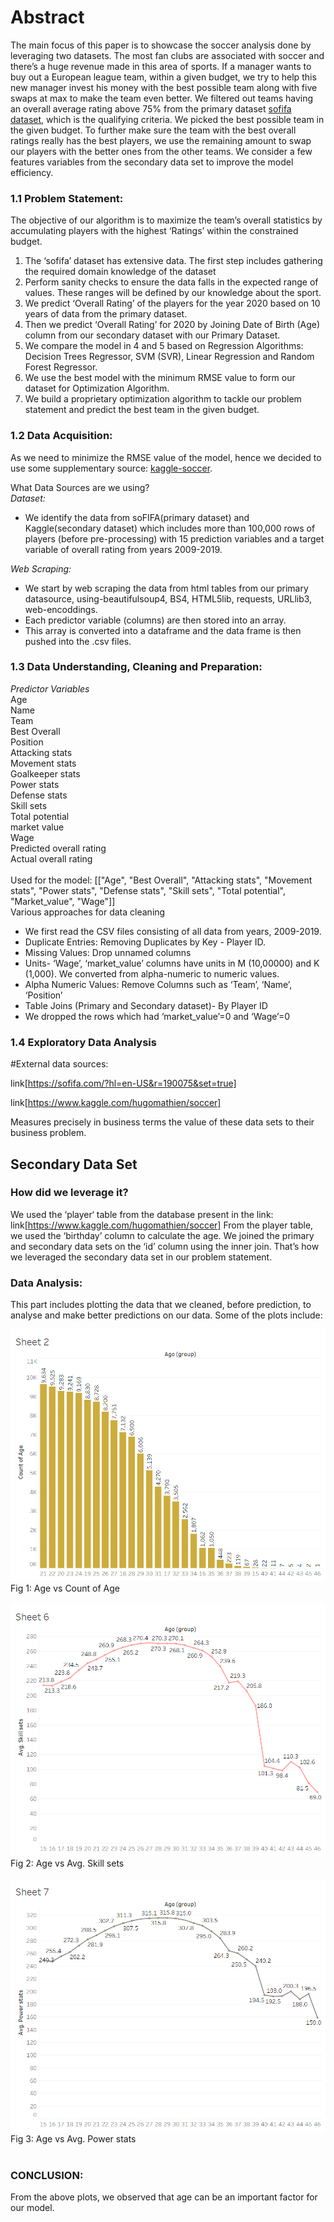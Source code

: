 # Abstract

The main focus of this paper is to showcase the soccer analysis done by leveraging two datasets. The most fan clubs are associated with soccer and there’s a huge revenue made in this area of sports. If a manager wants to buy out a European league team, within a given budget, we try to help this new manager invest his money with the best possible team along with five swaps at max to make the team even better. We filtered out teams having an overall average rating above 75% from the primary dataset [sofifa dataset](https://sofifa.com/), which is the qualifying criteria. We picked the best possible team in the given budget. To further make sure the team with the best overall ratings really has the best players, we use the remaining amount to swap our players with the better ones from the other teams. We consider a few features variables from the secondary data set to improve the model efficiency. 


### 1.1 Problem Statement:

The objective of our algorithm is to maximize the team’s overall statistics by accumulating players with the highest ‘Ratings’ within the constrained budget.<br>
1. The ‘sofifa’ dataset has extensive data. The first step includes gathering the required domain knowledge of the dataset<br>
2. Perform sanity checks to ensure the data falls in the expected range of values. These ranges will be defined by our knowledge about the sport.
3. We predict ‘Overall Rating’ of the players for the year 2020 based on 10 years of data from the primary dataset. 
4. Then we predict ‘Overall Rating’ for 2020 by Joining Date of Birth (Age) column from our secondary dataset with our Primary Dataset.
5. We compare the model in 4 and 5 based on Regression Algorithms: Decision Trees Regressor, SVM (SVR), Linear Regression and Random Forest Regressor. 
6. We use the best model with the minimum RMSE value to form our dataset for Optimization Algorithm.
7. We build a proprietary optimization algorithm to tackle our problem statement and predict the best team in the given budget.


### 1.2 Data Acquisition:

As we need to minimize the RMSE value of the model, hence we decided to use some supplementary source: [kaggle-soccer](https://www.kaggle.com/hugomathien/soccer).<br>

What Data Sources are we using?<br>
*Dataset:*<br>
- We identify the data from soFIFA(primary dataset) and Kaggle(secondary dataset) which includes more than 100,000 rows of players (before pre-processing) with 15 prediction   variables and a target variable of overall rating from years 2009-2019.<br>

*Web Scraping:* <br>
- We start by web scraping the data from html tables from our primary datasource, using-beautifulsoup4, BS4, HTML5lib, requests, URLlib3, web-encoddings.<br>
- Each predictor variable (columns) are then stored into an array.<br>
- This array is converted into a dataframe and the data frame is then pushed into the .csv files.<br>


### 1.3 Data Understanding, Cleaning and Preparation:

*Predictor Variables* <br>
Age <br>
Name <br>
Team <br>
Best Overall <br>
Position  <br>
Attacking stats <br>
Movement stats <br> 
Goalkeeper stats <br>
Power stats <br>
Defense stats <br>
Skill sets <br> 
Total potential <br> 
market value <br>
Wage <br>
Predicted overall rating <br>
Actual overall rating <br>
 <br>
Used for the model: [["Age", "Best Overall", "Attacking stats", "Movement stats", "Power stats", "Defense stats", "Skill sets", "Total potential", "Market_value", "Wage"]]
 <br>
Various approaches for data cleaning <br>
- We first read the CSV files consisting of all data from years, 2009-2019. <br>
- Duplicate Entries: Removing Duplicates by Key - Player ID. <br>
- Missing Values: Drop unnamed columns <br>
- Units- ‘Wage’, ‘market_value’ columns have units in M (10,00000) and K (1,000). We converted from alpha-numeric to numeric values. <br>
- Alpha Numeric Values: Remove Columns such as ‘Team’, ‘Name’, ‘Position’ <br>
- Table Joins (Primary and Secondary dataset)- By Player ID <br>
- We dropped the rows which had ‘market_value’=0 and ‘Wage’=0 <br>


### 1.4 Exploratory Data Analysis

#External data sources:

link[https://sofifa.com/?hl=en-US&r=190075&set=true]

link[https://www.kaggle.com/hugomathien/soccer]

Measures precisely in business terms the value of these data sets to their business problem.

## Secondary Data Set

### How did we leverage it?
We used the ‘player‘ table from the database present in the link: link[https://www.kaggle.com/hugomathien/soccer]
From the player table, we used the ‘birthday’ column to calculate the age.
We joined the primary and secondary data sets on the ‘id’ column using the inner join.
That’s how we leveraged the secondary data set in our problem statement. 


### Data Analysis:

This part includes plotting the data that we cleaned, before prediction, to analyse and make better predictions on our data.
Some of the plots include:

![Image of plot](https://github.com/ayushd64/Pandas_DPA/blob/master/before_prediction/Dashboard%201.png)
                                    Fig 1: Age vs Count of Age<br>
<br>
![Image of plot](https://github.com/ayushd64/Pandas_DPA/blob/master/before_prediction/Dashboard%205.png)
                                    Fig 2: Age vs Avg. Skill sets<br>
<br>
![Image of plot](https://github.com/ayushd64/Pandas_DPA/blob/master/before_prediction/Dashboard%206.png)
                                    Fig 3: Age vs Avg. Power stats<br>
<br>

     





### CONCLUSION:

From the above plots, we observed that age can be an important factor for our model.


